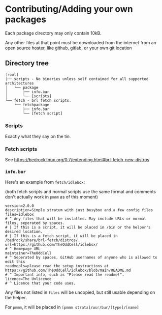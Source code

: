 # Contributing/Adding your own packages
Each package directory may only contain 10kB.

Any other files at that point must be downloaded from the internet from an open source hoster, like github, gitlab, or your own git location
## Directory tree
```
[root]
├── scripts - No binaries unless self contained for all supported architectures
│   └── package
│       ├── info.bur
│       └── [scripts]
└── fetch - brl fetch scripts.
    └── fetchpackage
        ├── info.bur
        └── [fetch script]
```
### Scripts
Exactly what they say on the tin.
### Fetch scripts
See https://bedrocklinux.org/0.7/extending.html#brl-fetch-new-distros
### `info.bur`
Here's an example from `fetch/idlebox`:

(both fetch scripts and normal scripts use the same format and comments don't actually work in `pmmm` as of this moment)
```
version=2.0.0
description=Simple stratum with just busybox and a few config files
files=idlebox
# ^ Any files that will be installed. May include URLs or normal files, seperated by spaces.
# | If this is a script, it will be placed in /bin or the helper's desired location.
# | If this is a fetch script, it will be placed in /bedrock/share/brl-fetch/distros/.
url=https://github.com/TheOddCell/idlebox/
# ^ Homepage URL
maintainer=TheOddCell
# ^ Seperated by spaces, GitHub usernames of anyone who is allowed to edit this
readmepls=please read the setup instructions at https://github.com/TheOddCell/idlebox/blob/main/README.md
# ^ Important info, such as "Please read the readme!".
licence=The Unlicence
# ^ Licence that your code uses.
```
Any files not listed in `files` will be uncopied, but still usable depending on the helper.

For `pmmm`, it will be placed in `[pmmm strata]/usr/bur/[type]/[name]`
